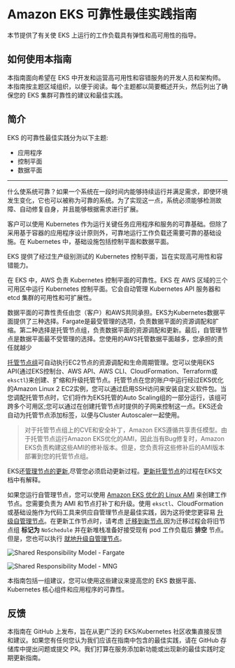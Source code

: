 # Amazon EKS 可靠性最佳实践指南

本节提供了有关使 EKS 上运行的工作负载具有弹性和高可用性的指导。

## 如何使用本指南

本指南面向希望在 EKS 中开发和运营高可用性和容错服务的开发人员和架构师。本指南按主题区域组织，以便于阅读。每个主题都以简要概述开头，然后列出了确保您的 EKS 集群可靠性的建议和最佳实践。

## 简介

EKS 的可靠性最佳实践分为以下主题:

* 应用程序
* 控制平面
* 数据平面

---

什么使系统可靠？如果一个系统在一段时间内能够持续运行并满足需求，即使环境发生变化，它也可以被称为可靠的系统。为了实现这一点，系统必须能够检测故障、自动修复自身，并且能够根据需求进行扩展。

客户可以使用 Kubernetes 作为运行关键任务应用程序和服务的可靠基础。但除了采用基于容器的应用程序设计原则外，可靠地运行工作负载还需要可靠的基础设施。在 Kubernetes 中，基础设施包括控制平面和数据平面。

EKS 提供了经过生产级别测试的 Kubernetes 控制平面，旨在实现高可用性和容错能力。

在 EKS 中，AWS 负责 Kubernetes 控制平面的可靠性。EKS 在 AWS 区域的三个可用区中运行 Kubernetes 控制平面。它会自动管理 Kubernetes API 服务器和 etcd 集群的可用性和可扩展性。

数据平面的可靠性责任由您（客户）和AWS共同承担。EKS为Kubernetes数据平面提供了三种选择。Fargate是最受管理的选项，负责数据平面的资源调配和扩缩。第二种选择是托管节点组，负责数据平面的资源调配和更新。最后，自管理节点是数据平面最不受管理的选择。您使用的AWS托管数据平面越多，您承担的责任就越少

[托管节点组](https://docs.aws.amazon.com/eks/latest/userguide/managed-node-groups.html)可自动执行EC2节点的资源调配和生命周期管理。您可以使用EKS API(通过EKS控制台、AWS API、AWS CLI、CloudFormation、Terraform或`eksctl`)来创建、扩缩和升级托管节点。托管节点在您的账户中运行经过EKS优化的Amazon Linux 2 EC2实例，您可以通过启用SSH访问来安装自定义软件包。当您调配托管节点时，它们将作为EKS托管的Auto Scaling组的一部分运行，该组可跨多个可用区;您可以通过在创建托管节点时提供的子网来控制这一点。EKS还会自动为托管节点添加标签，以便与Cluster Autoscaler一起使用。

> 对于托管节点组上的CVE和安全补丁，Amazon EKS遵循共享责任模型。由于托管节点运行Amazon EKS优化的AMI，因此当有Bug修复时，Amazon EKS负责构建这些AMI的修补版本。但是，您负责将这些修补后的AMI版本部署到您的托管节点组。

EKS还[管理节点的更新](https://docs.aws.amazon.com/eks/latest/userguide/update-managed-node-group.html),尽管您必须启动更新过程。[更新托管节点](https://docs.aws.amazon.com/eks/latest/userguide/managed-node-update-behavior.html)的过程在EKS文档中有解释。

如果您运行自管理节点，您可以使用 [Amazon EKS 优化的 Linux AMI](https://docs.aws.amazon.com/eks/latest/userguide/eks-optimized-ami.html) 来创建工作节点。您需要负责为 AMI 和节点打补丁和升级。使用 `eksctl`、CloudFormation 或基础设施作为代码工具来供应自管理节点是最佳实践，因为这将使您更容易 [升级自管理节点](https://docs.aws.amazon.com/eks/latest/userguide/update-workers.html)。在更新工作节点时，请考虑 [迁移到新节点](https://docs.aws.amazon.com/eks/latest/userguide/migrate-stack.html),因为迁移过程会将旧节点组 **标记为** `NoSchedule` 并在新堆栈准备好接受现有 pod 工作负载后 **排空** 节点。但是，您也可以执行 [就地升级自管理节点](https://docs.aws.amazon.com/eks/latest/userguide/update-stack.html)。

![Shared Responsibility Model - Fargate](./images/SRM-Fargate.jpeg)

![Shared Responsibility Model - MNG](./images/SRM-MNG.jpeg)

本指南包括一组建议，您可以使用这些建议来提高您的 EKS 数据平面、Kubernetes 核心组件和应用程序的可靠性。

## 反馈
本指南在 GitHub 上发布，旨在从更广泛的 EKS/Kubernetes 社区收集直接反馈和建议。如果您有任何您认为我们应该在指南中包含的最佳实践，请在 GitHub 存储库中提出问题或提交 PR。我们打算在服务添加新功能或出现新的最佳实践时定期更新指南。